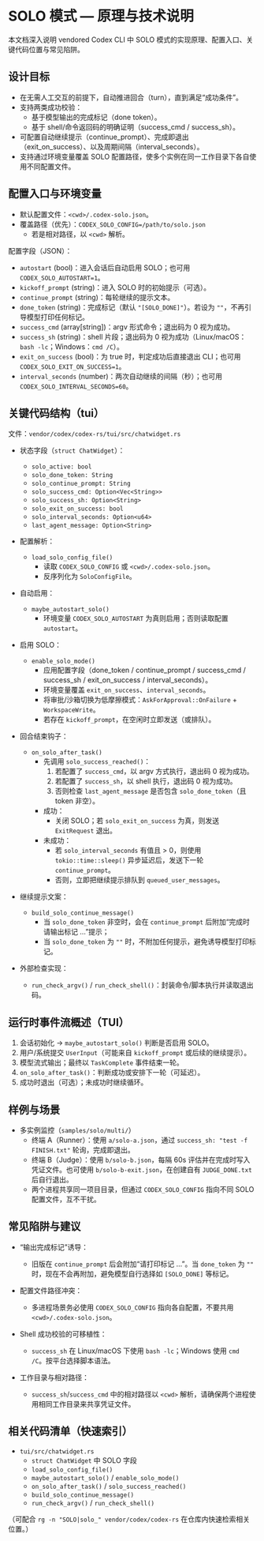 # SOLO 模式 — 原理与技术说明

本文档深入说明 vendored Codex CLI 中 SOLO 模式的实现原理、配置入口、关键代码位置与常见陷阱。

## 设计目标

- 在无需人工交互的前提下，自动推进回合（turn），直到满足“成功条件”。
- 支持两类成功校验：
  - 基于模型输出的完成标记（done token）。
  - 基于 shell/命令返回码的明确证明（success_cmd / success_sh）。
- 可配置自动继续提示（continue_prompt）、完成即退出（exit_on_success）、以及周期间隔（interval_seconds）。
- 支持通过环境变量覆盖 SOLO 配置路径，使多个实例在同一工作目录下各自使用不同配置文件。

## 配置入口与环境变量

- 默认配置文件：`<cwd>/.codex-solo.json`。
- 覆盖路径（优先）：`CODEX_SOLO_CONFIG=/path/to/solo.json`
  - 若是相对路径，以 `<cwd>` 解析。

配置字段（JSON）：
- `autostart` (bool)：进入会话后自动启用 SOLO；也可用 `CODEX_SOLO_AUTOSTART=1`。
- `kickoff_prompt` (string)：进入 SOLO 时的初始提示（可选）。
- `continue_prompt` (string)：每轮继续的提示文本。
- `done_token` (string)：完成标记（默认 `"[SOLO_DONE]"`）。若设为 `""`，不再引导模型打印任何标记。
- `success_cmd` (array[string])：argv 形式命令；退出码为 0 视为成功。
- `success_sh` (string)：shell 片段；退出码为 0 视为成功（Linux/macOS：`bash -lc`；Windows：`cmd /C`）。
- `exit_on_success` (bool)：为 true 时，判定成功后直接退出 CLI；也可用 `CODEX_SOLO_EXIT_ON_SUCCESS=1`。
- `interval_seconds` (number)：两次自动继续的间隔（秒）；也可用 `CODEX_SOLO_INTERVAL_SECONDS=60`。

## 关键代码结构（tui）

文件：`vendor/codex/codex-rs/tui/src/chatwidget.rs`

- 状态字段（`struct ChatWidget`）：
  - `solo_active: bool`
  - `solo_done_token: String`
  - `solo_continue_prompt: String`
  - `solo_success_cmd: Option<Vec<String>>`
  - `solo_success_sh: Option<String>`
  - `solo_exit_on_success: bool`
  - `solo_interval_seconds: Option<u64>`
  - `last_agent_message: Option<String>`

- 配置解析：
  - `load_solo_config_file()`
    - 读取 `CODEX_SOLO_CONFIG` 或 `<cwd>/.codex-solo.json`。
    - 反序列化为 `SoloConfigFile`。

- 自动启用：
  - `maybe_autostart_solo()`
    - 环境变量 `CODEX_SOLO_AUTOSTART` 为真则启用；否则读取配置 `autostart`。

- 启用 SOLO：
  - `enable_solo_mode()`
    - 应用配置字段（done_token / continue_prompt / success_cmd / success_sh / exit_on_success / interval_seconds）。
    - 环境变量覆盖 `exit_on_success`、`interval_seconds`。
    - 将审批/沙箱切换为低摩擦模式：`AskForApproval::OnFailure` + `WorkspaceWrite`。
    - 若存在 `kickoff_prompt`，在空闲时立即发送（或排队）。

- 回合结束钩子：
  - `on_solo_after_task()`
    - 先调用 `solo_success_reached()`：
      1) 若配置了 `success_cmd`，以 argv 方式执行，退出码 0 视为成功。
      2) 若配置了 `success_sh`，以 shell 执行，退出码 0 视为成功。
      3) 否则检查 `last_agent_message` 是否包含 `solo_done_token`（且 token 非空）。
    - 成功：
      - 关闭 SOLO；若 `solo_exit_on_success` 为真，则发送 `ExitRequest` 退出。
    - 未成功：
      - 若 `solo_interval_seconds` 有值且 > 0，则使用 `tokio::time::sleep()` 异步延迟后，发送下一轮 `continue_prompt`。
      - 否则，立即把继续提示排队到 `queued_user_messages`。

- 继续提示文案：
  - `build_solo_continue_message()`
    - 当 `solo_done_token` 非空时，会在 `continue_prompt` 后附加“完成时请输出标记 …”提示；
    - 当 `solo_done_token` 为 `""` 时，不附加任何提示，避免诱导模型打印标记。

- 外部检查实现：
  - `run_check_argv()` / `run_check_shell()`：封装命令/脚本执行并读取退出码。

## 运行时事件流概述（TUI）

1. 会话初始化 → `maybe_autostart_solo()` 判断是否启用 SOLO。
2. 用户/系统提交 `UserInput`（可能来自 `kickoff_prompt` 或后续的继续提示）。
3. 模型流式输出；最终以 `TaskComplete` 事件结束一轮。
4. `on_solo_after_task()`：判断成功或安排下一轮（可延迟）。
5. 成功时退出（可选）；未成功时继续循环。

## 样例与场景

- 多实例监控（`samples/solo/multi/`）
  - 终端 A（Runner）：使用 `a/solo-a.json`，通过 `success_sh: "test -f FINISH.txt"` 轮询，完成即退出。
  - 终端 B（Judge）：使用 `b/solo-b.json`，每隔 60s 评估并在完成时写入凭证文件。也可使用 `b/solo-b-exit.json`，在创建自有 `JUDGE_DONE.txt` 后自行退出。
  - 两个进程共享同一项目目录，但通过 `CODEX_SOLO_CONFIG` 指向不同 SOLO 配置文件，互不干扰。

## 常见陷阱与建议

- “输出完成标记”诱导：
  - 旧版在 `continue_prompt` 后会附加“请打印标记 …”。当 `done_token` 为 `""` 时，现在不会再附加，避免模型自行选择如 `[SOLO_DONE]` 等标记。

- 配置文件路径冲突：
  - 多进程场景务必使用 `CODEX_SOLO_CONFIG` 指向各自配置，不要共用 `<cwd>/.codex-solo.json`。

- Shell 成功校验的可移植性：
  - `success_sh` 在 Linux/macOS 下使用 `bash -lc`；Windows 使用 `cmd /C`。按平台选择脚本语法。

- 工作目录与相对路径：
  - `success_sh`/`success_cmd` 中的相对路径以 `<cwd>` 解析，请确保两个进程使用相同工作目录来共享凭证文件。

## 相关代码清单（快速索引）

- `tui/src/chatwidget.rs`
  - `struct ChatWidget` 中 SOLO 字段
  - `load_solo_config_file()`
  - `maybe_autostart_solo()` / `enable_solo_mode()`
  - `on_solo_after_task()` / `solo_success_reached()`
  - `build_solo_continue_message()`
  - `run_check_argv()` / `run_check_shell()`

（可配合 `rg -n "SOLO|solo_" vendor/codex/codex-rs` 在仓库内快速检索相关位置。）

